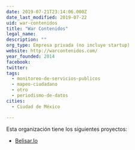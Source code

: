```yaml
---
date: 2019-07-21T23:14:06.000Z
date_last_modified: 2019-07-22
uid: war-contenidos
title: "War Contenidos"
legal_name: 
description: ""
org_type: Empresa privada (no incluye startup)
website: http://warcontenidos.com/
year_founded: 2014
facebook: 
twitter: 
tags:
  - monitoreo-de-servicios-publicos
  - mapeo-ciudadano
  - otro
  - periodismo-de-datos
cities: 
  - Ciudad de México

---
```


Esta organización tiene los siguientes proyectos:

- [Belisar.Io](/proyectos/belisar-io)
